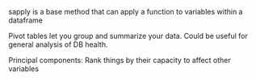 sapply is a base method that can apply a function to variables within a dataframe

Pivot tables let you group and summarize your data. Could be useful for general analysis of DB health.

Principal components: Rank things by their capacity to affect other variables